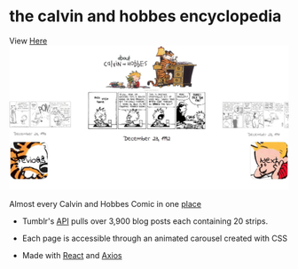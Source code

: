# the calvin and hobbes encyclopedia
View [Here](https://calvinandhobbes.netlify.app)
![](calvandhobbes.gif)

Almost every Calvin and Hobbes Comic in one [place](https://calvin-and-hobbes-encyclopedia-phil.netlify.com/)  

* Tumblr's [API](https://www.tumblr.com/docs/en/api/v2) pulls over 3,900 blog posts each containing 20 strips. 

* Each page is accessible through an animated carousel created with CSS

* Made with [React](https://reactjs.org/) and [Axios](https://github.com/axios/axios)

